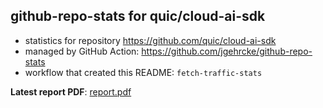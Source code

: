 ## github-repo-stats for quic/cloud-ai-sdk

- statistics for repository https://github.com/quic/cloud-ai-sdk
- managed by GitHub Action: https://github.com/jgehrcke/github-repo-stats
- workflow that created this README: `fetch-traffic-stats`

**Latest report PDF**: [report.pdf](https://github.com/njjetha/github-traffic/raw/github-repo-stats/quic/cloud-ai-sdk/latest-report/report.pdf)

